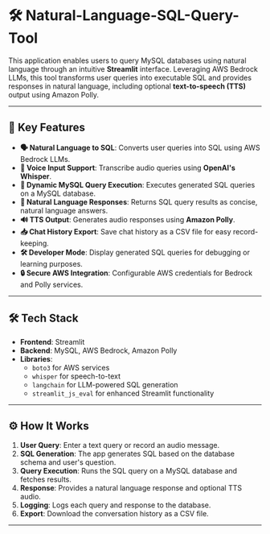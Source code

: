 # 🛠️ Natural-Language-SQL-Query-Tool

This application enables users to query MySQL databases using natural language through an intuitive **Streamlit** interface. Leveraging AWS Bedrock LLMs, this tool transforms user queries into executable SQL and provides responses in natural language, including optional **text-to-speech (TTS)** output using Amazon Polly.

---

## 🚀 Key Features

- **🗣️ Natural Language to SQL**: Converts user queries into SQL using AWS Bedrock LLMs.
- **🎤 Voice Input Support**: Transcribe audio queries using **OpenAI's Whisper**.
- **💾 Dynamic MySQL Query Execution**: Executes generated SQL queries on a MySQL database.
- **📝 Natural Language Responses**: Returns SQL query results as concise, natural language answers.
- **🔊 TTS Output**: Generates audio responses using **Amazon Polly**.
- **📥 Chat History Export**: Save chat history as a CSV file for easy record-keeping.
- **🛠️ Developer Mode**: Display generated SQL queries for debugging or learning purposes.
- **🔒 Secure AWS Integration**: Configurable AWS credentials for Bedrock and Polly services.

---

## 🛠️ Tech Stack

- **Frontend**: Streamlit
- **Backend**: MySQL, AWS Bedrock, Amazon Polly
- **Libraries**:
  - `boto3` for AWS services
  - `whisper` for speech-to-text
  - `langchain` for LLM-powered SQL generation
  - `streamlit_js_eval` for enhanced Streamlit functionality

---

## ⚙️ How It Works

1. **User Query**: Enter a text query or record an audio message.
2. **SQL Generation**: The app generates SQL based on the database schema and user's question.
3. **Query Execution**: Runs the SQL query on a MySQL database and fetches results.
4. **Response**: Provides a natural language response and optional TTS audio.
5. **Logging**: Logs each query and response to the database.
6. **Export**: Download the conversation history as a CSV file.

---
